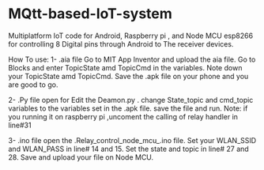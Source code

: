 # MQtt-based-IoT-system
Multiplatform IoT code for Android, Raspberry pi , and Node MCU esp8266 for controlling 8 Digital pins through Android to The receiver devices.

How To use:
1- .aia file
 Go to MIT App Inventor and upload the aia file.
 Go to Blocks and enter TopicState amd TopicCmd in the variables.
 Note down your TopicState amd TopicCmd.
 Save the .apk file on your phone and you are good to go.
 
2- .Py file
 open for Edit the Deamon.py .
 change State_topic and cmd_topic variables to the variables set in the .apk file.
 save the file and run.
 Note: if you running it on raspberry pi ,uncoment the calling of relay handler in line#31

3- .ino file
 open the .Relay_control_node_mcu_.ino file.
 Set your WLAN_SSID and WLAN_PASS in line# 14 and 15.
 Set the state and topic in line# 27 and 28.
 Save and upload your file on Node MCU.
